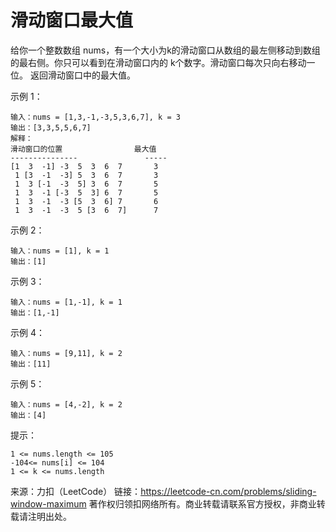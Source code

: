 # 滑动窗口最大值

给你一个整数数组 nums，有一个大小为k的滑动窗口从数组的最左侧移动到数组的最右侧。你只可以看到在滑动窗口内的 k个数字。滑动窗口每次只向右移动一位。
返回滑动窗口中的最大值。


示例 1：

```text
输入：nums = [1,3,-1,-3,5,3,6,7], k = 3
输出：[3,3,5,5,6,7]
解释：
滑动窗口的位置                最大值
---------------               -----
[1  3  -1] -3  5  3  6  7       3
 1 [3  -1  -3] 5  3  6  7       3
 1  3 [-1  -3  5] 3  6  7       5
 1  3  -1 [-3  5  3] 6  7       5
 1  3  -1  -3 [5  3  6] 7       6
 1  3  -1  -3  5 [3  6  7]      7
```
示例 2：
```text
输入：nums = [1], k = 1
输出：[1]
```

示例 3：
```text
输入：nums = [1,-1], k = 1
输出：[1,-1]
```
示例 4：
```text
输入：nums = [9,11], k = 2
输出：[11]
```
示例 5：
```text
输入：nums = [4,-2], k = 2
输出：[4]
```
提示：
```text
1 <= nums.length <= 105
-104<= nums[i] <= 104
1 <= k <= nums.length
```

来源：力扣（LeetCode）
链接：https://leetcode-cn.com/problems/sliding-window-maximum
著作权归领扣网络所有。商业转载请联系官方授权，非商业转载请注明出处。
